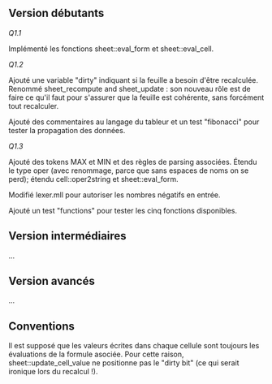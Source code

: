 ## Version débutants

*Q1.1*

Implémenté les fonctions sheet::eval_form et sheet::eval_cell.

*Q1.2*

Ajouté une variable "dirty" indiquant si la feuille a besoin d'être recalculée. Renommé sheet_recompute and sheet_update : son nouveau rôle est de faire ce qu'il faut pour s'assurer que la feuille est cohérente, sans forcément tout recalculer.

Ajouté des commentaires au langage du tableur et un test "fibonacci" pour
tester la propagation des données.

*Q1.3*

Ajouté des tokens MAX et MIN et des règles de parsing associées. Étendu le type
oper (avec renommage, parce que sans espaces de noms on se perd); étendu
cell::oper2string et sheet::eval_form.

Modifié lexer.mll pour autoriser les nombres négatifs en entrée.

Ajouté un test "functions" pour tester les cinq fonctions disponibles.

## Version intermédiaires

...

## Version avancés

...

## Conventions

Il est supposé que les valeurs écrites dans chaque cellule sont toujours les évaluations de la formule asociée. Pour cette raison, sheet::update_cell_value ne positionne pas le "dirty bit" (ce qui serait ironique lors du recalcul !).
